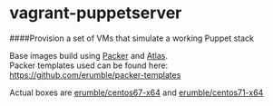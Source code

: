 vagrant-puppetserver
==============

####Provision a set of VMs that simulate a working Puppet stack

Base images build using [Packer](https://packer.io/ "Packer.io") and [Atlas](https://atlas.hashicorp.com).  
Packer templates used can be found here: https://github.com/erumble/packer-templates  

Actual boxes are [erumble/centos67-x64](https://atlas.hashicorp.com/erumble/boxes/centos67-x64) and [erumble/centos71-x64](https://atlas.hashicorp.com/erumble/boxes/centos71-x64)
